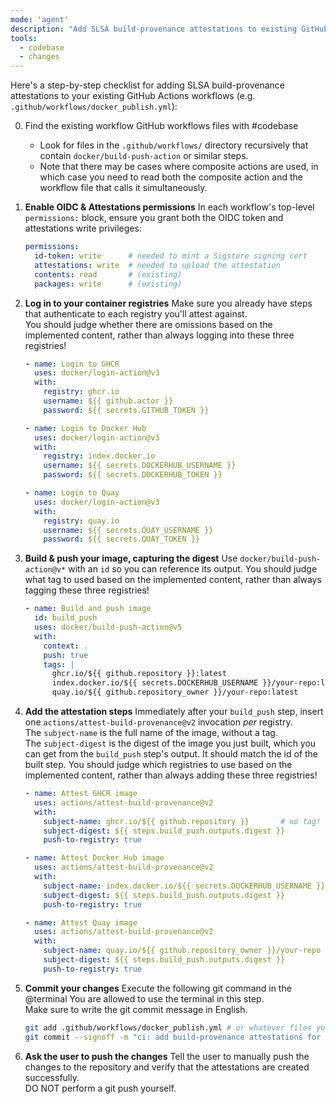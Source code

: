 ```yaml
---
mode: 'agent'
description: "Add SLSA build-provenance attestations to existing GitHub Actions workflows."
tools:
  - codebase
  - changes
---
```

Here's a step-by-step checklist for adding SLSA build-provenance attestations to your existing GitHub Actions workflows (e.g. `.github/workflows/docker_publish.yml`):

0. Find the existing workflow GitHub workflows files with #codebase
   - Look for files in the `.github/workflows/` directory recursively that contain `docker/build-push-action` or similar steps.
   - Note that there may be cases where composite actions are used, in which case you need to read both the composite action and the workflow file that calls it simultaneously.

1. **Enable OIDC & Attestations permissions**
   In each workflow's top-level `permissions:` block, ensure you grant both the OIDC token and attestations write privileges:

   ```yaml
   permissions:
     id-token: write      # needed to mint a Sigstore signing cert
     attestations: write  # needed to upload the attestation
     contents: read       # (existing)
     packages: write      # (existing)
   ```

2. **Log in to your container registries**
   Make sure you already have steps that authenticate to each registry you'll attest against.  
   You should judge whether there are omissions based on the implemented content, rather than always logging into these three registries!

   ```yaml
   - name: Login to GHCR
     uses: docker/login-action@v3
     with:
       registry: ghcr.io
       username: ${{ github.actor }}
       password: ${{ secrets.GITHUB_TOKEN }}

   - name: Login to Docker Hub
     uses: docker/login-action@v3
     with:
       registry: index.docker.io
       username: ${{ secrets.DOCKERHUB_USERNAME }}
       password: ${{ secrets.DOCKERHUB_TOKEN }}

   - name: Login to Quay
     uses: docker/login-action@v3
     with:
       registry: quay.io
       username: ${{ secrets.QUAY_USERNAME }}
       password: ${{ secrets.QUAY_TOKEN }}
   ```

3. **Build & push your image, capturing the digest**
   Use `docker/build-push-action@v*` with an `id` so you can reference its output.
   You should judge what tag to used based on the implemented content, rather than always tagging these three registries!

   ```yaml
   - name: Build and push image
     id: build_push
     uses: docker/build-push-action@v5
     with:
       context: .
       push: true
       tags: |
         ghcr.io/${{ github.repository }}:latest
         index.docker.io/${{ secrets.DOCKERHUB_USERNAME }}/your-repo:latest
         quay.io/${{ github.repository_owner }}/your-repo:latest
   ```

4. **Add the attestation steps**
   Immediately after your `build_push` step, insert one `actions/attest-build-provenance@v2` invocation *per* registry.  
   The `subject-name` is the full name of the image, without a tag.  
   The `subject-digest` is the digest of the image you just built, which you can get from the `build_push` step's output. It should match the id of the built step.
   You should judge which registries to use based on the implemented content, rather than always adding these three registries!

   ```yaml
   - name: Attest GHCR image
     uses: actions/attest-build-provenance@v2
     with:
       subject-name: ghcr.io/${{ github.repository }}       # no tag!
       subject-digest: ${{ steps.build_push.outputs.digest }} 
       push-to-registry: true

   - name: Attest Docker Hub image
     uses: actions/attest-build-provenance@v2
     with:
       subject-name: index.docker.io/${{ secrets.DOCKERHUB_USERNAME }}/your-repo
       subject-digest: ${{ steps.build_push.outputs.digest }}
       push-to-registry: true

   - name: Attest Quay image
     uses: actions/attest-build-provenance@v2
     with:
       subject-name: quay.io/${{ github.repository_owner }}/your-repo
       subject-digest: ${{ steps.build_push.outputs.digest }}
       push-to-registry: true
   ```

5. **Commit your changes**
   Execute the following git command in the @terminal You are allowed to use the terminal in this step.  
   Make sure to write the git commit message in English.

   ```bash
   git add .github/workflows/docker_publish.yml # or whatever files you modified
   git commit --signoff -m "ci: add build-provenance attestations for container images"
   ```

6. **Ask the user to push the changes**
   Tell the user to manually push the changes to the repository and verify that the attestations are created successfully.  
   DO NOT perform a git push yourself.
